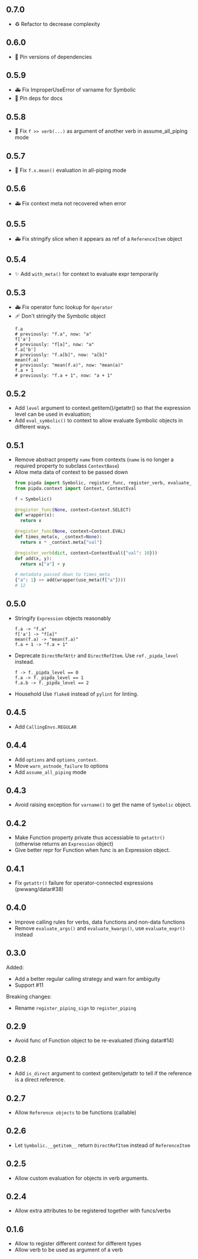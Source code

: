 ## 0.7.0

- ♻️ Refactor to decrease complexity

## 0.6.0

- 📌 Pin versions of dependencies

## 0.5.9

- 🚑 Fix ImproperUseError of varname for Symbolic
- 📝 Pin deps for docs

## 0.5.8

- 🐛 Fix `f >> verb(...)` as argument of another verb in assume_all_piping mode

## 0.5.7

- 🐛 Fix `f.x.mean()` evaluation in all-piping mode


## 0.5.6

- 🚑 Fix context meta not recovered when error

## 0.5.5

- 🚑 Fix stringify slice when it appears as ref of a `ReferenceItem` object

## 0.5.4

- ✨ Add `with_meta()` for context to evaluate expr temporarily

## 0.5.3

- 🚑 Fix operator func lookup for `Operator`
- 🩹 Don't stringify the Symbolic object
  ```
  f.a
  # previously: "f.a", now: "a"
  f['a']
  # previously: "f[a]", now: "a"
  f.a['b']
  # previously: "f.a[b]", now: "a[b]"
  mean(f.a)
  # previously: "mean(f.a)", now: "mean(a)"
  f.a + 1
  # previously: "f.a + 1", now: "a + 1"
  ```


## 0.5.2

- Add `level` argument to context.getitem()/getattr() so that the expression level can be used in evaluation;
- Add `eval_symbolic()` to context to allow evaluate Symbolic objects in different ways.

## 0.5.1

- Remove abstract property `name` from contexts (`name` is no longer a required property to subclass `ContextBase`)
- Allow meta data of context to be passed down
  ```python
  from pipda import Symbolic, register_func, register_verb, evaluate_expr
  from pipda.context import Context, ContextEval

  f = Symbolic()

  @register_func(None, context=Context.SELECT)
  def wrapper(x):
    return x

  @register_func(None, context=Context.EVAL)
  def times_meta(x, _context=None):
    return x * _context.meta["val"]

  @register_verb(dict, context=ContextEval({"val": 10}))
  def add(x, y):
    return x["a"] + y

  # metadata passed down to times_meta
  {"a": 1} >> add(wrapper(use_meta(f["a"])))
  # 12
  ```


## 0.5.0
- Stringify `Expression` objects reasonably
  ```
  f.a -> "f.a"
  f['a'] -> "f[a]"
  mean(f.a) -> "mean(f.a)"
  f.a + 1 -> "f.a + 1"
  ```
- Deprecate `DirectRefAttr` and `DirectRefItem`. Use `ref._pipda_level` instead.
  ```
  f -> f._pipda_level == 0
  f.a -> f._pipda_level == 1
  f.a.b -> f._pipda_level == 2
  ```
- Household
  Use `flake8` instead of `pylint` for linting.

## 0.4.5
- Add `CallingEnvs.REGULAR`

## 0.4.4
- Add `options` and `options_context`.
- Move `warn_astnode_failure` to options
- Add `assume_all_piping` mode

## 0.4.3
- Avoid raising exception for `varname()` to get the name of `Symbolic` object.

## 0.4.2
- Make Function property private thus accessiable to `getattr()` (otherwise returns an `Expression` object)
- Give better repr for Function when func is an Expression object.

## 0.4.1
- Fix `getattr()` failure for operator-connected expressions (pwwang/datar#38)

## 0.4.0
- Improve calling rules for verbs, data functions and non-data functions
- Remove `evaluate_args()` and `evaluate_kwargs()`, use `evaluate_expr()` instead

## 0.3.0
Added:
- Add a better regular calling strategy and warn for ambiguity
- Support #11

Breaking changes:
- Rename `register_piping_sign` to `register_piping`

## 0.2.9
- Avoid func of Function object to be re-evaluated (fixing datar#14)

## 0.2.8
- Add `is_direct` argument to context getitem/getattr to tell if the reference is a direct reference.

## 0.2.7
- Allow `Reference objects` to be functions (callable)

## 0.2.6
- Let `Symbolic.__getitem__` return `DirectRefItem` instead of `ReferenceItem`

## 0.2.5
- Allow custom evaluation for objects in verb arguments.

## 0.2.4
- Allow extra attributes to be registered together with funcs/verbs

## 0.1.6
- Allow to register different context for different types
- Allow verb to be used as argument of a verb
